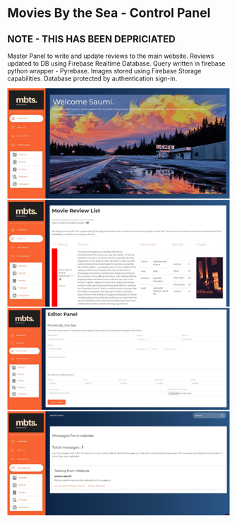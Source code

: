 # Movies By the Sea - Control Panel

## **NOTE - THIS HAS BEEN DEPRICIATED**

Master Panel to write and update reviews to the main website. Reviews updated to DB using Firebase Realtime Database. Query written in firebase python wrapper - Pyrebase. Images stored using Firebase Storage capabilities. Database protected by authentication sign-in.

!['Screentshot1'](Extra/Images/home.jpg)
!['Screentshot2'](Extra/Images/table.jpg)
!['Screentshot2'](Extra/Images/edit.jpg)
!['Screentshot2'](Extra/Images/message.jpg)
